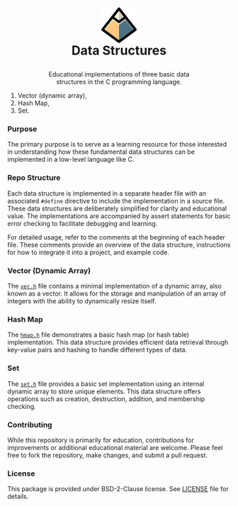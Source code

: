<h1>

<p align="center">
    <img src="/images/data-structures-icon.svg"
         alt="Data Structures icon"
         align="center" height="80" height="80">
    <br>Data Structures
</p>

</h1>

<p align="center">Educational implementations of three basic data<br>
structures in the C programming language.</p>

1) Vector (dynamic array),
3) Hash Map, 
2) Set.

### Purpose

The primary purpose is to serve as a learning resource for those interested in
understanding how these fundamental data structures can be implemented in a
low-level language like C.

### Repo Structure

Each data structure is implemented in a separate header file with an associated
`#define` directive to include the implementation in a source file. These data
structures are deliberately simplified for clarity and educational value. The
implementations are accompanied by assert statements for basic error checking
to facilitate debugging and learning.

For detailed usage, refer to the comments at the beginning of each header file.
These comments provide an overview of the data structure, instructions for how
to integrate it into a project, and example code.

### Vector (Dynamic Array)

The [`vec.h`](/vec.h) file contains a minimal implementation of a dynamic
array, also known as a vector. It allows for the storage and manipulation of an
array of integers with the ability to dynamically resize itself.

### Hash Map

The [`hmap.h`](/hmap.h) file demonstrates a basic hash map (or hash table)
implementation. This data structure provides efficient data retrieval through
key-value pairs and hashing to handle different types of data.

### Set

The [`set.h`](/set.h) file provides a basic set implementation using an
internal dynamic array to store unique elements. This data structure offers
operations such as creation, destruction, addition, and membership checking.

### Contributing

While this repository is primarily for education, contributions for
improvements or additional educational material are welcome. Please feel free
to fork the repository, make changes, and submit a pull request.

### License

This package is provided under BSD-2-Clause license. See [LICENSE](/LICENSE)
file for details.
